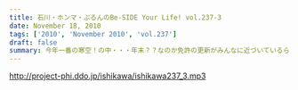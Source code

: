 ```yaml
---
title: 石川・ホンマ・ぶるんのBe-SIDE Your Life! vol.237-3
date: November 18, 2010
tags: ['2010', 'November 2010', 'vol.237']
draft: false
summary: 今年一番の寒空！の中・・・年末？？なのか免許の更新がみんなに近づいているらしい。課題は「眼鏡使用」についてだっ！どぅするっ！？NAMAE
---
```


http://project-phi.ddo.jp/ishikawa/ishikawa237_3.mp3